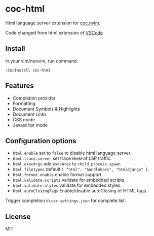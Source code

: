 # coc-html

Html language server extension for [coc.nvim](https://github.com/neoclide/coc.nvim).

Code changed from html extension of [VSCode](https://github.com/Microsoft/vscode/tree/master/extensions/html-language-features)

## Install

In your vim/neovim, run command:

```
:CocInstall coc-html
```

## Features

- Completion provider
- Formatting
- Document Symbols & Highlights
- Document Links
- CSS mode
- Javascript mode

## Configuration options

- `html.enable` set to `false` to disable html language server.
- `html.trace.server` set trace level of LSP traffic.
- `html.execArgv` add `execArgv` to `child_process.spawn`
- `html.filetypes` default `[ "html", "handlebars", "htmldjango" ]`.
- `html.format.enable` enable format support.
- `html.validate.scripts` validate for embedded scripts.
- `html.validate.styles` validate for embedded styles.
- `html.autoClosingTags` Enable/disable autoClosing of HTML tags.

Trigger completion in `coc-settings.json` for complete list.

## License

MIT
